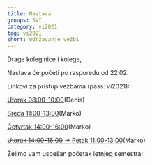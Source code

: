 ```yaml
---
title: Nastava
groups: SVI
category: vi2021
tag: vi2021
short: Održavanje vežbi
---
```

Drage koleginice i kolege,

Nastava će početi po rasporedu od 22.02.

Linkovi za pristup vežbama (pass: vi2021):

[Utorak 08:00-10:00](https://matf.webex.com/matf/j.php?MTID=mf73ec0dabcab4c0ff1b62e050c68f4a1)(Denis)

[Sreda 11:00-13:00](https://matf.webex.com/matf/j.php?MTID=m1cd66566d9615193cf454048be7a690c)(Marko)

[Četvrtak 14:00-16:00](https://matf.webex.com/matf/j.php?MTID=mf574f44f4f6a860ad3dd8e7cdacae216)(Marko)

[~~Utorak 14:00-16:00~~ -> Petak 11:00-13:00](https://matf.webex.com/matf/j.php?MTID=mbf7ef664879115a03feac16823ab5832)(Marko)

Želimo vam uspešan početak letnjeg semestra!
